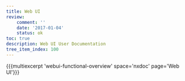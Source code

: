 ```yaml
---
title: Web UI
review:
    comment: ''
    date: '2017-01-04'
    status: ok
toc: true
description: Web UI User Documentation
tree_item_index: 100
---
```


{{{multiexcerpt 'webui-functional-overview' space='nxdoc' page='Web UI'}}}
